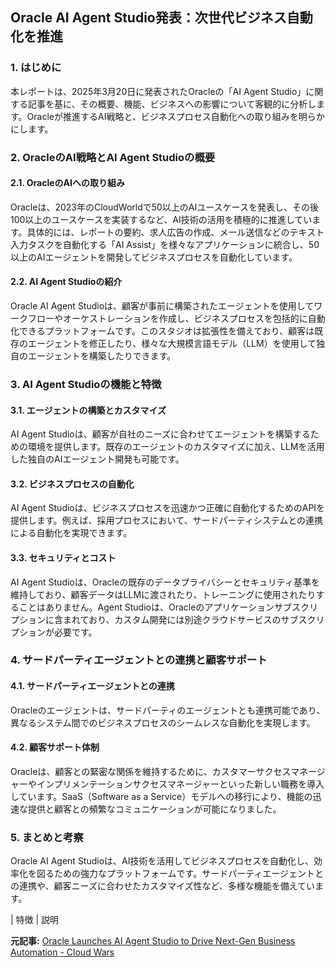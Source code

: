 ## Oracle AI Agent Studio発表：次世代ビジネス自動化を推進

### 1. はじめに

本レポートは、2025年3月20日に発表されたOracleの「AI Agent Studio」に関する記事を基に、その概要、機能、ビジネスへの影響について客観的に分析します。Oracleが推進するAI戦略と、ビジネスプロセス自動化への取り組みを明らかにします。

### 2. OracleのAI戦略とAI Agent Studioの概要

#### 2.1. OracleのAIへの取り組み

Oracleは、2023年のCloudWorldで50以上のAIユースケースを発表し、その後100以上のユースケースを実装するなど、AI技術の活用を積極的に推進しています。具体的には、レポートの要約、求人広告の作成、メール送信などのテキスト入力タスクを自動化する「AI Assist」を様々なアプリケーションに統合し、50以上のAIエージェントを開発してビジネスプロセスを自動化しています。

#### 2.2. AI Agent Studioの紹介

Oracle AI Agent Studioは、顧客が事前に構築されたエージェントを使用してワークフローやオーケストレーションを作成し、ビジネスプロセスを包括的に自動化できるプラットフォームです。このスタジオは拡張性を備えており、顧客は既存のエージェントを修正したり、様々な大規模言語モデル（LLM）を使用して独自のエージェントを構築したりできます。

### 3. AI Agent Studioの機能と特徴

#### 3.1. エージェントの構築とカスタマイズ

AI Agent Studioは、顧客が自社のニーズに合わせてエージェントを構築するための環境を提供します。既存のエージェントのカスタマイズに加え、LLMを活用した独自のAIエージェント開発も可能です。

#### 3.2. ビジネスプロセスの自動化

AI Agent Studioは、ビジネスプロセスを迅速かつ正確に自動化するためのAPIを提供します。例えば、採用プロセスにおいて、サードパーティシステムとの連携による自動化を実現できます。

#### 3.3. セキュリティとコスト

AI Agent Studioは、Oracleの既存のデータプライバシーとセキュリティ基準を維持しており、顧客データはLLMに渡されたり、トレーニングに使用されたりすることはありません。Agent Studioは、Oracleのアプリケーションサブスクリプションに含まれており、カスタム開発には別途クラウドサービスのサブスクリプションが必要です。

### 4. サードパーティエージェントとの連携と顧客サポート

#### 4.1. サードパーティエージェントとの連携

Oracleのエージェントは、サードパーティのエージェントとも連携可能であり、異なるシステム間でのビジネスプロセスのシームレスな自動化を実現します。

#### 4.2. 顧客サポート体制

Oracleは、顧客との緊密な関係を維持するために、カスタマーサクセスマネージャーやインプリメンテーションサクセスマネージャーといった新しい職務を導入しています。SaaS（Software as a Service）モデルへの移行により、機能の迅速な提供と顧客との頻繁なコミュニケーションが可能になりました。

### 5. まとめと考察

Oracle AI Agent Studioは、AI技術を活用してビジネスプロセスを自動化し、効率化を図るための強力なプラットフォームです。サードパーティエージェントとの連携や、顧客ニーズに合わせたカスタマイズ性など、多様な機能を備えています。

| 特徴 | 説明 

**元記事:** [Oracle Launches AI Agent Studio to Drive Next-Gen Business Automation - Cloud Wars](https://cloudwars.com/ai/oracle-launches-ai-agent-studio-to-drive-next-gen-business-automation/)